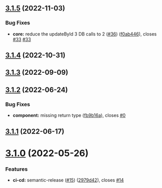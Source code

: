 ## [3.1.5](https://github.com/sourcefuse/loopback4-audit-log/compare/v3.1.4...v3.1.5) (2022-11-03)


### Bug Fixes

* **core:** reduce the updateById 3 DB calls to 2 ([#36](https://github.com/sourcefuse/loopback4-audit-log/issues/36)) ([f0ab446](https://github.com/sourcefuse/loopback4-audit-log/commit/f0ab4467cd952fbf686baf7005dc2079224ba087)), closes [#33](https://github.com/sourcefuse/loopback4-audit-log/issues/33) [#33](https://github.com/sourcefuse/loopback4-audit-log/issues/33)

## [3.1.4](https://github.com/sourcefuse/loopback4-audit-log/compare/v3.1.3...v3.1.4) (2022-10-31)

## [3.1.3](https://github.com/sourcefuse/loopback4-audit-log/compare/v3.1.2...v3.1.3) (2022-09-09)

## [3.1.2](https://github.com/sourcefuse/loopback4-audit-log/compare/v3.1.1...v3.1.2) (2022-06-24)


### Bug Fixes

* **component:** missing return type ([fb9b16a](https://github.com/sourcefuse/loopback4-audit-log/commit/fb9b16ac3bd1e30134e10e74b0ef13efc008544b)), closes [#0](https://github.com/sourcefuse/loopback4-audit-log/issues/0)

## [3.1.1](https://github.com/sourcefuse/loopback4-audit-log/compare/v3.1.0...v3.1.1) (2022-06-17)

# [3.1.0](https://github.com/sourcefuse/loopback4-audit-log/compare/v3.0.3...v3.1.0) (2022-05-26)


### Features

* **ci-cd:** semantic-release ([#15](https://github.com/sourcefuse/loopback4-audit-log/issues/15)) ([2979d42](https://github.com/sourcefuse/loopback4-audit-log/commit/2979d42c282286fad4d0b9602f8c0fbecd8c459d)), closes [#14](https://github.com/sourcefuse/loopback4-audit-log/issues/14)

